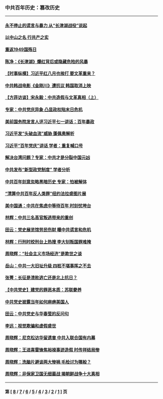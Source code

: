 ### 中共百年历史：篡改历史
---
#### [永不停止的谎言与暴力 从“长津湖战役”说起](../../pages/nf1176115/n13494094.md?08230430) 
#### [以中山之名 行共产之实](../../pages/nf1176115/n13346437.md?08230430) 
#### [重返1949国殇日](../../pages/nf1176115/n13346372.md?08230430) 
#### [陈净：《长津湖》爆红背后或隐藏危险的风暴](../../pages/nf1176115/n13314364.md?08230430) 
#### [【时事纵横】习近平红八月也挨打 要文革重来？](../../pages/nf1176115/n13231393.md?08230430) 
#### [中共韩战电影《金刚川》遭抗议 韩国取消上映](../../pages/nf1176115/n13219114.md?08230430) 
#### [【方菲访谈】宋永毅：中共造假与文革真相（上）](../../pages/nf1176115/n13200760.md?08230430) 
#### [专家：中共党庆异象 凸显政权陷末日危机](../../pages/nf1176115/n13067084.md?08230430) 
#### [美前国务院发言人评习近平七一讲话：百年暴政](../../pages/nf1176115/n13066986.md?08230430) 
#### [习近平发“头破血流”威胁 蓬佩奥解析](../../pages/nf1176115/n13063604.md?08230430) 
#### [习近平“百年党庆”讲话 学者：重复喊口号](../../pages/nf1176115/n13061411.md?08230430) 
#### [解决台湾问题？专家：中共才是分裂中国元凶](../../pages/nf1176115/n13060811.md?08230430) 
#### [中共发布“新型政党制度” 学者分析](../../pages/nf1176115/n13056354.md?08230430) 
#### [中共百年刻意忽略黑暗历史 专家：怕被解体](../../pages/nf1176115/n13056056.md?08230430) 
#### [“清算中共百年反人类罪”纽约法拉盛图片展](../../pages/nf1176115/n13052220.md?08230430) 
#### [美中国通：中共在焦虑中等待百年 时刻忧垮台](../../pages/nf1176115/n13048820.md?08230430) 
#### [林辉：中共三名高官叛逃带来的重创](../../pages/nf1176115/n13035206.md?08230430) 
#### [田云：党史展览馆劳民伤财 曝中共谎言和危机](../../pages/nf1176115/n13033900.md?08230430) 
#### [林辉：行刑时绞刑台上热搜 李大钊叛国罪难掩](../../pages/nf1176115/n13031965.md?08230430) 
#### [周晓辉：“社会主义市场经济”是欺世之谈](../../pages/nf1176115/n13024090.md?08230430) 
#### [岳山：中共一大旧址升级 四桩不堪事挥之不去](../../pages/nf1176115/n13021697.md?08230430) 
#### [张菁：长征是溃败逃亡还是北上抗日？](../../pages/nf1176115/n13020585.md?08230430) 
#### [【中共党史】建党的罪恶本质：苏联豢养](../../pages/nf1176115/n13011888.md?08230430) 
#### [中共党史披露当年如何麻痹美国人](../../pages/nf1176115/n12966400.md?08230430) 
#### [田云：中共党史与华春莹的反问句](../../pages/nf1176115/n12765178.md?08230430) 
#### [李远：视觉欺骗和虚假盛世](../../pages/nf1176115/n12993376.md?08230430) 
#### [周晓辉：尼克松访华留遗害 中共入联合国有内幕](../../pages/nf1176115/n12991422.md?08230430) 
#### [周晓辉：王进喜雷锋焦裕禄事迹造假 时传祥结局惨](../../pages/nf1176115/n12985497.md?08230430) 
#### [周晓辉：洗脑片避谈两大惨祸 毛检讨为哪般？](../../pages/nf1176115/n12971285.md?08230430) 
#### [周晓辉：非保家卫国无细菌战 揭朝鲜战争十大真相](../../pages/nf1176115/n12954161.md?08230430) 

---
#### 第 [ [8](./8.md?08230430) / [7](./7.md?08230430) / [6](./6.md?08230430) / [5](./5.md?08230430) / [4](./4.md?08230430) / [3](./3.md?08230430) / [2](./2.md?08230430) / [1](./1.md?08230430) ] 页
